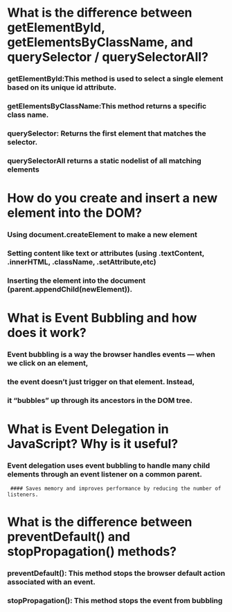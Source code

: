 # What is the difference between getElementById, getElementsByClassName, and querySelector / querySelectorAll?
### getElementById:This method is used to select a single element based on its unique id attribute.
### getElementsByClassName:This method returns a specific class name.
### querySelector: Returns the first element that matches the selector.
### querySelectorAll returns a static nodelist of all matching elements 
# How do you create and insert a new element into the DOM?
### Using document.createElement to make a new element
### Setting content like text or attributes (using .textContent, .innerHTML, .className, .setAttribute,etc)
### Inserting the element into the document (parent.appendChild(newElement)).

# What is Event Bubbling and how does it work?

### Event bubbling is a way the browser handles events — when we click on an element,
### the event doesn’t just trigger on that element. Instead,
### it “bubbles” up through its ancestors in the DOM tree.

# What is Event Delegation in JavaScript? Why is it useful?

### Event delegation uses event bubbling to handle many child elements through an event listener on a common parent.
     #### Saves memory and improves performance by reducing the number of listeners.

# What is the difference between preventDefault() and stopPropagation() methods?

### preventDefault(): This method  stops  the browser default action associated with an event.
### stopPropagation(): This method stops the event from bubbling

